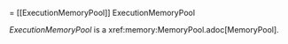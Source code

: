 = [[ExecutionMemoryPool]] ExecutionMemoryPool

*ExecutionMemoryPool* is a xref:memory:MemoryPool.adoc[MemoryPool].
